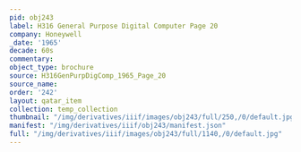 ```yaml
---
pid: obj243
label: H316 General Purpose Digital Computer Page 20
company: Honeywell
_date: '1965'
decade: 60s
commentary:
object_type: brochure
source: H316GenPurpDigComp_1965_Page_20
source_name:
order: '242'
layout: qatar_item
collection: temp_collection
thumbnail: "/img/derivatives/iiif/images/obj243/full/250,/0/default.jpg"
manifest: "/img/derivatives/iiif/obj243/manifest.json"
full: "/img/derivatives/iiif/images/obj243/full/1140,/0/default.jpg"
---
```

